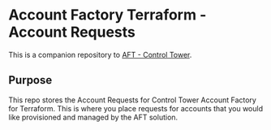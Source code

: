 # Account Factory Terraform - Account Requests

This is a companion repository to [AFT - Control Tower](https://github.com/ilhamkabir/aft-control-tower).

## Purpose

This repo stores the Account Requests for Control Tower Account Factory for Terraform. This is where you place requests for accounts that you would like provisioned and managed by the AFT solution.
